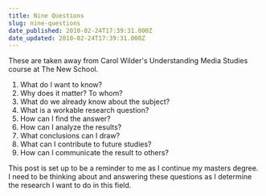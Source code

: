 ```yaml
---
title: Nine Questions
slug: nine-questions
date_published: 2010-02-24T17:39:31.000Z
date_updated: 2010-02-24T17:39:31.000Z
---
```


These are taken away from Carol Wilder's Understanding Media Studies course at The New School.

1. What do I want to know?
2. Why does it matter? To whom?
3. What do we already know about the subject?
4. What is a workable research question?
5. How can I find the answer?
6. How can I analyze the results?
7. What conclusions can I draw?
8. What can I contribute to future studies?
9. How can I communicate the result to others?

This post is set up to be a reminder to me as I continue my masters degree. I need to be thinking about and answering these questions as I determine the research I want to do in this field.
